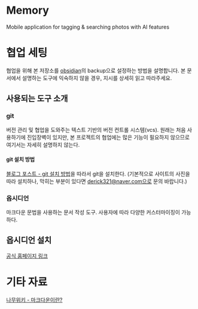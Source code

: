 # Memory
Mobile application for tagging & searching photos with AI features
# 협업 세팅
협업을 위해 본 저장소를 [obsidian](https://obsidian.md/)의 backup으로 설정하는 방법을 설명합니다.
본 문서에서 설명하는 도구에 익숙하지 않을 경우, 지시를 상세히 읽고 따라주세요.
## 사용되는 도구 소개
### git
버전 관리 및 협업을 도와주는 텍스트 기반의 버전 컨트롤 시스템(vcs).
원래는 처음 사용하기에 진입장벽이 있지만, 본 프로젝트의 협업에는 많은 기능이 필요하지 않으므로 여기서는 자세히 설명하지 않는다.
#### git 설치 방법
[블로그 포스트 - git 설치 방법](https://sfida.tistory.com/46)을 따라서 git을 설치한다.
(기본적으로 사이트의 사진을 따라 설치하나, 막히는 부분이 있다면 derick321@naver.com으로 문의 바랍니다.)
### 옵시디언
마크다운 문법을 사용하는 문서 작성 도구. 사용자에 따라 다양한 커스터마이징이 가능하다.



## 옵시디언 설치
[공식 홈페이지 링크](https://obsidian.md/download)

# 기타 자료
[나무위키 - 마크다운이란?](https://namu.wiki/w/%EB%A7%88%ED%81%AC%EB%8B%A4%EC%9A%B4)